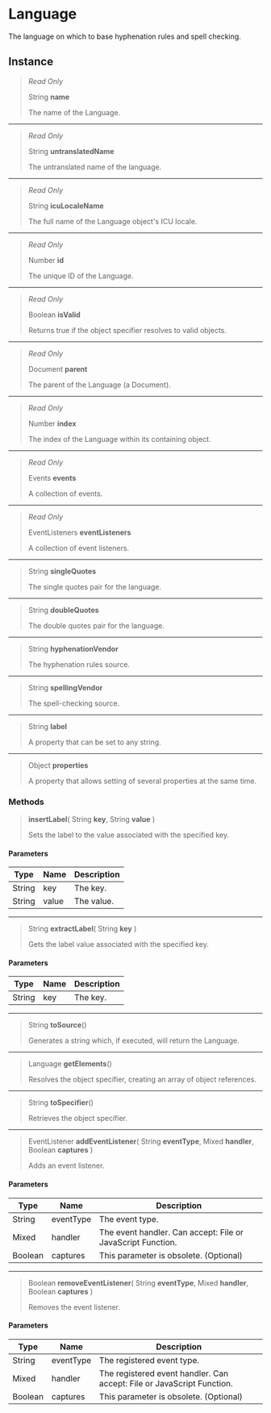 # Language
The language on which to base hyphenation rules and spell checking.

## Instance
> *Read Only* 
> 
> String **name** 
>
> The name of the Language.
*** 
> *Read Only* 
> 
> String **untranslatedName** 
>
> The untranslated name of the language.
*** 
> *Read Only* 
> 
> String **icuLocaleName** 
>
> The full name of the Language object's ICU locale.
*** 
> *Read Only* 
> 
> Number **id** 
>
> The unique ID of the Language.
*** 
> *Read Only* 
> 
> Boolean **isValid** 
>
> Returns true if the object specifier resolves to valid objects.
*** 
> *Read Only* 
> 
> Document **parent** 
>
> The parent of the Language (a Document).
*** 
> *Read Only* 
> 
> Number **index** 
>
> The index of the Language within its containing object.
*** 
> *Read Only* 
> 
> Events **events** 
>
> A collection of events.
*** 
> *Read Only* 
> 
> EventListeners **eventListeners** 
>
> A collection of event listeners.
*** 
> String **singleQuotes** 
>
> The single quotes pair for the language.
*** 
> String **doubleQuotes** 
>
> The double quotes pair for the language.
*** 
> String **hyphenationVendor** 
>
> The hyphenation rules source.
*** 
> String **spellingVendor** 
>
> The spell-checking source.
*** 
> String **label** 
>
> A property that can be set to any string.
*** 
> Object **properties** 
>
> A property that allows setting of several properties at the same time.

### Methods
> **insertLabel**( String **key**, String **value** )
> 
> Sets the label to the value associated with the specified key.
#### Parameters
| Type | Name | Description |
|---|---|---|
| String | key | The key. |
| String | value | The value. |

*** 
> String **extractLabel**( String **key** )
> 
> Gets the label value associated with the specified key.
#### Parameters
| Type | Name | Description |
|---|---|---|
| String | key | The key. |

*** 
> String **toSource**()
> 
> Generates a string which, if executed, will return the Language.
*** 
> Language **getElements**()
> 
> Resolves the object specifier, creating an array of object references.
*** 
> String **toSpecifier**()
> 
> Retrieves the object specifier.
*** 
> EventListener **addEventListener**( String **eventType**, Mixed **handler**, Boolean **captures** )
> 
> Adds an event listener.
#### Parameters
| Type | Name | Description |
|---|---|---|
| String | eventType | The event type. |
| Mixed | handler | The event handler. Can accept: File or JavaScript Function. |
| Boolean | captures | This parameter is obsolete. (Optional) |

*** 
> Boolean **removeEventListener**( String **eventType**, Mixed **handler**, Boolean **captures** )
> 
> Removes the event listener.
#### Parameters
| Type | Name | Description |
|---|---|---|
| String | eventType | The registered event type. |
| Mixed | handler | The registered event handler. Can accept: File or JavaScript Function. |
| Boolean | captures | This parameter is obsolete. (Optional) |


